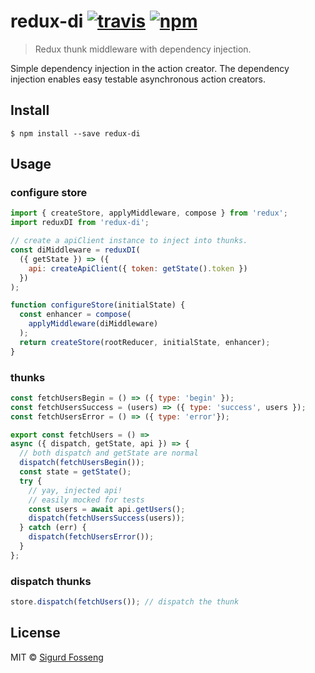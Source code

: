 # redux-di [![travis][travis-image]][travis-url] [![npm][npm-image]][npm-url]
[travis-image]: https://img.shields.io/travis/laat/redux-di.svg?style=flat
[travis-url]: https://travis-ci.org/laat/redux-di
[npm-image]: https://img.shields.io/npm/v/redux-di.svg?style=flat
[npm-url]: https://npmjs.org/package/redux-di

> Redux thunk middleware with dependency injection.

Simple dependency injection in the action creator. The dependency
injection enables easy testable asynchronous action creators.

## Install

```
$ npm install --save redux-di
```

## Usage

### configure store
```js
import { createStore, applyMiddleware, compose } from 'redux';
import reduxDI from 'redux-di';

// create a apiClient instance to inject into thunks.
const diMiddleware = reduxDI(
  ({ getState }) => ({
    api: createApiClient({ token: getState().token })
  })
);

function configureStore(initialState) {
  const enhancer = compose(
    applyMiddleware(diMiddleware)
  );
  return createStore(rootReducer, initialState, enhancer);
}
```

### thunks

```js
const fetchUsersBegin = () => ({ type: 'begin' });
const fetchUsersSuccess = (users) => ({ type: 'success', users });
const fetchUsersError = () => ({ type: 'error'});

export const fetchUsers = () =>
async ({ dispatch, getState, api }) => {
  // both dispatch and getState are normal
  dispatch(fetchUsersBegin());
  const state = getState();
  try {
    // yay, injected api!
    // easily mocked for tests
    const users = await api.getUsers();
    dispatch(fetchUsersSuccess(users));
  } catch (err) {
    dispatch(fetchUsersError());
  }
};
```

### dispatch thunks

```js
store.dispatch(fetchUsers()); // dispatch the thunk
```
## License

MIT © [Sigurd Fosseng](https://github.com/laat)
